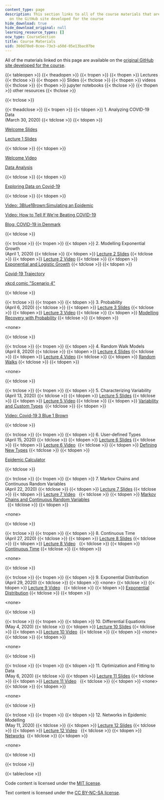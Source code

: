 ```yaml
---
content_type: page
description: This section links to all of the course materials that are available
  on the GitHub site developed for the course
hide_download: true
hide_download_original: null
learning_resource_types: []
ocw_type: CourseSection
title: Course Materials
uid: 360d78e0-0cee-73e3-a50d-05e13bac07be
---
```


All of the materials linked on this page are available on the [original GitHub site developed for the course](https://github.com/mitmath/6S083/blob/master/syllabus.md).

{{< tableopen >}}
{{< theadopen >}}
{{< tropen >}}
{{< thopen >}}
Lectures
{{< thclose >}}
{{< thopen >}}
Slides
{{< thclose >}}
{{< thopen >}}
videos
{{< thclose >}}
{{< thopen >}}
jupyter notebooks
{{< thclose >}}
{{< thopen >}}
other resources
{{< thclose >}}

{{< trclose >}}

{{< theadclose >}}
{{< tropen >}}
{{< tdopen >}}
1\. Analyzing COVID-19 Data  
(March 30, 2020)
{{< tdclose >}}
{{< tdopen >}}


[Welcome Slides](https://docs.google.com/presentation/d/1S8PjNJoKDOqjZM1mkhFwfLMFMzA7DOy8tOODfJxSH6Q/)

[Lecture 1 Slides](https://docs.google.com/viewer?url=https://github.com/mitmath/6S083/raw/master/lectures/01.%20Introduction%20to%20Julia.pdf)


{{< tdclose >}}
{{< tdopen >}}


[Welcome Video](https://video.odl.mit.edu/videos/25acbf684dbd4fb18caa694dc1e9cb4a/)

[Data Analysis](https://video.odl.mit.edu/videos/6fd61898f9c841bfbf79c7163a2c960d/)


{{< tdclose >}}
{{< tdopen >}}


[Exploring Data on Covid-19](https://nbviewer.jupyter.org/github/mitmath/6S083/blob/c7e60979a98ea733d144483a296687a6370a333d/lectures/live/01%20-%20Exploring%20COVID-19%20data.ipynb)


{{< tdclose >}}
{{< tdopen >}}


[Video: 3Blue1Brown:Simulating an Epidemic](https://www.youtube.com/watch?v=gxAaO2rsdIs&feature=youtu.be&t=1) 

[Video: How to Tell If We're Beating COVID-19](https://www.youtube.com/watch?v=54XLXg4fYsc)

[Blog: COVID-19 in Denmark](https://doktormike.gitlab.io/post/covid-19/)


{{< tdclose >}}

{{< trclose >}}
{{< tropen >}}
{{< tdopen >}}
2\. Modelling Exponential Growth  
(April 1, 2020)
{{< tdclose >}}
{{< tdopen >}}
[Lecture 2 Slides](https://docs.google.com/viewer?url=https://github.com/mitmath/6S083/raw/master/lectures/02.%20Introduction%20to%20modelling.pdf)
{{< tdclose >}}
{{< tdopen >}}
[Lecture 2 Video](https://mit.zoom.us/rec/play/tZcqJu2hrWk3EoCU5ASDA6JwW43rJqOs0nQb8voJmEjgBnQBNVvybrFANuBdT4BwqQyhLs2fsHc_EOcH?continueMode=true&_x_zm_rtaid=ASHU40TnQm6DiHQVTVcqtg.1586018029563.8875e6e3159640b6b791712564660e4c&_x_zm_rhtaid=946)
{{< tdclose >}}
{{< tdopen >}}
[Exponential and Logistic Growth](https://nbviewer.jupyter.org/github/mitmath/6S083/blob/master/lectures/live/02%20-%20Exponential%20and%20logistic%20growth.ipynb)
{{< tdclose >}}
{{< tdopen >}}


[Covid-19 Trajectory](https://aatishb.com/covidtrends/)

[xkcd comic "Scenario 4"](https://xkcd.com/2289/)


{{< tdclose >}}

{{< trclose >}}
{{< tropen >}}
{{< tdopen >}}
3\. Probability  
(April 6, 2020)
{{< tdclose >}}
{{< tdopen >}}
[Lecture 3 Slides](https://docs.google.com/viewer?url=https://github.com/mitmath/6S083/raw/master/lectures/03.%20Probability.pdf)
{{< tdclose >}}
{{< tdopen >}}
[Lecture 3 Video](https://mit.zoom.us/rec/share/vdNMC4yg3W9ISZXV5XvyXLQ4PYHUaaa8g3cW__UNyUrv2YVoyW8RMCvfmWE2Axxk)
{{< tdclose >}}
{{< tdopen >}}
[Modelling Recovery with Probability](https://nbviewer.jupyter.org/github/mitmath/6S083/blob/master/lectures/live/03%20-%20Modelling%20recovery%20process%20using%20probability.ipynb)
{{< tdclose >}}
{{< tdopen >}}


\<none> 


{{< tdclose >}}

{{< trclose >}}
{{< tropen >}}
{{< tdopen >}}
4\. Random Walk Models  
(April 8, 2020)
{{< tdclose >}}
{{< tdopen >}}
[Lecture 4 Slides](https://docs.google.com/viewer?url=https://github.com/mitmath/6S083/raw/master/lectures/04.%20Probability%20II%20and%20random%20walks.pdf)
{{< tdclose >}}
{{< tdopen >}}
[Lecture 4 Video](https://mit.zoom.us/rec/share/_tBoKZ7Z0UpJX6-O6kfcQrERBo3veaa8hCMa_6VZn024oOZsopE1_HE1CF0ZnpLB?startTime=1586372102000)
{{< tdclose >}}
{{< tdopen >}}
[Random Walks](https://nbviewer.jupyter.org/github/mitmath/6S083/blob/master/lectures/live/04%20-%20Random%20walks.ipynb)
{{< tdclose >}}
{{< tdopen >}}


\<none> 


{{< tdclose >}}

{{< trclose >}}
{{< tropen >}}
{{< tdopen >}}
5\. Characterizing Variability  
(April 13, 2020)
{{< tdclose >}}
{{< tdopen >}}
[Lecture 5 Slides](https://docs.google.com/viewer?url=https://github.com/mitmath/6S083/raw/master/lectures/05.%20Variability%20and%20custom%20types.pdf)
{{< tdclose >}}
{{< tdopen >}}
[Lecture 5 Video](https://mit.zoom.us/rec/share/y8x_No_QriBIXtbPs2vQc54oGK3oaaa80HUZrqVbxUz8o_RDWEGav3XoJN54wLpx) 
{{< tdclose >}}
{{< tdopen >}}
[Variability and Custom Types](https://nbviewer.jupyter.org/github/mitmath/6S083/blob/master/lectures/live/05%20-%20Variability%20and%20custom%20types.ipynb) 
{{< tdclose >}}
{{< tdopen >}}


[Video: Covid-19 3 Blue 1 Brown](https://youtu.be/Kas0tIxDvrg) 


{{< tdclose >}}

{{< trclose >}}
{{< tropen >}}
{{< tdopen >}}
6\. User-defined Types  
(April 15, 2020)
{{< tdclose >}}
{{< tdopen >}}
[Lecture 6 Slides](https://docs.google.com/viewer?url=https://github.com/mitmath/6S083/raw/master/lectures/06.%20Defining%20new%20types%20to%20represent%20data.pdf)
{{< tdclose >}}
{{< tdopen >}}
[Lecture 6 Video](https://mit.zoom.us/rec/share/2tV7C66r2jhObKPs1WbcZqInRa3ZX6a8gyVL_aZbyUkq9TEEKy-uFAPg0XBUN6gF) 
{{< tdclose >}}
{{< tdopen >}}
[Defining New Types](https://nbviewer.jupyter.org/github/mitmath/6S083/blob/c4720cd0e8d96e2991d888a8a21cd41cdc1d46c7/lectures/live/06%20-%20Defining%20new%20types.ipynb)
{{< tdclose >}}
{{< tdopen >}}


[Epidemic Calculator](https://gabgoh.github.io/COVID/index.html) 


{{< tdclose >}}

{{< trclose >}}
{{< tropen >}}
{{< tdopen >}}
7\. Markov Chains and Continuous Random Variables  
(April 22, 2020)
{{< tdclose >}}
{{< tdopen >}}
[Lecture 7 Slides](https://docs.google.com/viewer?url=https://github.com/mitmath/6S083/raw/master/lectures/07.%20Markov%20chains%20and%20continuous%20random%20variables.pdf)
{{< tdclose >}}
{{< tdopen >}}
[Lecture 7 Video](https://mit.zoom.us/rec/play/6JYkduqhqDg3GNKVsgSDU_UrW9W6f_6shCgZqPMIzBu3VSRQYwH1b-MRZ19I4LA6s9Zkgkii3hRa3Dg?continueMode=true)  
{{< tdclose >}}
{{< tdopen >}}
[Markov Chains and Continuous Random Variables](https://nbviewer.jupyter.org/github/mitmath/6S083/blob/master/lectures/live/07%20-%20Markov%20chains%20and%20continuous%20random%20variables.ipynb)  
 
{{< tdclose >}}
{{< tdopen >}}


\<none> 


{{< tdclose >}}

{{< trclose >}}
{{< tropen >}}
{{< tdopen >}}
8\. Continuous Time  
(April 27, 2020)
{{< tdclose >}}
{{< tdopen >}}
[Lecture 8 Slides](https://docs.google.com/viewer?url=https://github.com/mitmath/6S083/raw/master/lectures/08.%20Continuous%20random%20variables.pdf)
{{< tdclose >}}
{{< tdopen >}}
﻿[Lecture 8 Video](https://mit.zoom.us/rec/share/vdBRMbb26n1IWKvR2m7VZ6MzPLr-aaa8hyIX_fZemhqJWjQumKaAbjQ0_4I39fBi)  
{{< tdclose >}}
{{< tdopen >}}
[Continuous Time](https://nbviewer.jupyter.org/github/mitmath/6S083/blob/master/lectures/live/08%20-%20Continuous%20time.ipynb)
{{< tdclose >}}
{{< tdopen >}}


\<none> 


{{< tdclose >}}

{{< trclose >}}
{{< tropen >}}
{{< tdopen >}}
9\. Exponential Distribution  
(April 29, 2020)
{{< tdclose >}}
{{< tdopen >}}
\<none>
{{< tdclose >}}
{{< tdopen >}}
﻿[Lecture 9 Video](https://mit.zoom.us/rec/share/649pLprc8WNIco3f9V7kC4wKJdzjeaa80XQb__UKzBt2XiCyIvtsoULwI_jWE4Ae)  
{{< tdclose >}}
{{< tdopen >}}
[Exponential Distribution](https://nbviewer.jupyter.org/github/mitmath/6S083/blob/master/lectures/live/09%20-%20Exponential%20distribution.ipynb)
{{< tdclose >}}
{{< tdopen >}}


\<none>


{{< tdclose >}}

{{< trclose >}}
{{< tropen >}}
{{< tdopen >}}
10\. Differential Equations  
(May 4, 2020)
{{< tdclose >}}
{{< tdopen >}}
[Lecture 10 Slides](https://docs.google.com/presentation/d/1mL1tqBfyAZm2GEM-cIjpeVjr5zNkmXYO5-8mgV-ecVM/edit?usp=sharing)
{{< tdclose >}}
{{< tdopen >}}
﻿[Lecture 10 Video](https://mit.zoom.us/rec/play/7518IuH6qzw3ToaVsASDVqRxW9XsLf2s0iYb-PMOzU22VXUEY1quY-ARa7NLJy4EoyF2cTZfZ0CsDdCy?continueMode=true) 
{{< tdclose >}}
{{< tdopen >}}
\<none>
{{< tdclose >}}
{{< tdopen >}}


﻿\<none>


{{< tdclose >}}

{{< trclose >}}
{{< tropen >}}
{{< tdopen >}}
11\. Optimization and Fitting to Data  
(May 6, 2020)
{{< tdclose >}}
{{< tdopen >}}
[Lecture 11 Slides](https://docs.google.com/viewer?url=https://github.com/mitmath/6S083/raw/master/lectures/11.%20Optimization%20and%20linear%20regression.pdf)
{{< tdclose >}}
{{< tdopen >}}
﻿[Lecture 11 Video](https://mit.zoom.us/rec/play/uscrJO6s_W43GtzGuQSDVqB5W43uKq-sgHUZrqIEmk69AXhVZFOiN-FAa-JUrxTFKA3zRiz2ZyJnYDE?continueMode=true)  
{{< tdclose >}}
{{< tdopen >}}
\<none>
{{< tdclose >}}
{{< tdopen >}}


﻿\<none>


{{< tdclose >}}

{{< trclose >}}
{{< tropen >}}
{{< tdopen >}}
12\. Networks in Epidemic Modelling  
(May 11, 2020)
{{< tdclose >}}
{{< tdopen >}}
[Lecture 12 Slides](https://docs.google.com/viewer?url=https://github.com/mitmath/6S083/raw/master/lectures/12.%20Networks%20in%20epidemic%20modelling.pdf)
{{< tdclose >}}
{{< tdopen >}}
﻿[Lecture 12 Video](https://mit.zoom.us/rec/share/7M5REZPPyUdOUNbrzR2EaIMqRInjT6a8hilK_KcOz06Viec_gN-vfyXZdSpFR4x3)  
{{< tdclose >}}
{{< tdopen >}}
[Networks](https://nbviewer.jupyter.org/github/mitmath/6S083/blob/master/lectures/live/12.%20Networks.ipynb) 
{{< tdclose >}}
{{< tdopen >}}


\<none>


{{< tdclose >}}

{{< trclose >}}

{{< tableclose >}}

Code content is licensed under the [MIT license](https://opensource.org/licenses/MIT).

Text content is licensed under the [CC BY-NC-SA license](https://creativecommons.org/licenses/by-sa/4.0).